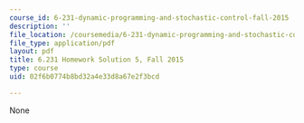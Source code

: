 ```yaml
---
course_id: 6-231-dynamic-programming-and-stochastic-control-fall-2015
description: ''
file_location: /coursemedia/6-231-dynamic-programming-and-stochastic-control-fall-2015/02f6b0774b8bd32a4e33d8a67e2f3bcd_MIT6_231F15_Solution5.pdf
file_type: application/pdf
layout: pdf
title: 6.231 Homework Solution 5, Fall 2015
type: course
uid: 02f6b0774b8bd32a4e33d8a67e2f3bcd

---
```

None